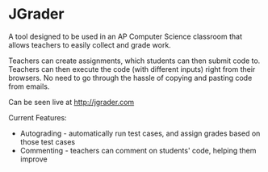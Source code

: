 # JGrader
A tool designed to be used in an AP Computer Science classroom that allows teachers to easily collect and grade work.

Teachers can create assignments, which students can then submit code to.
Teachers can then execute the code (with different inputs) right from their browsers.
No need to go through the hassle of copying and pasting code from emails.

Can be seen live at http://jgrader.com

Current Features:
* Autograding - automatically run test cases, and assign grades based on those test cases
* Commenting - teachers can comment on students' code, helping them improve

